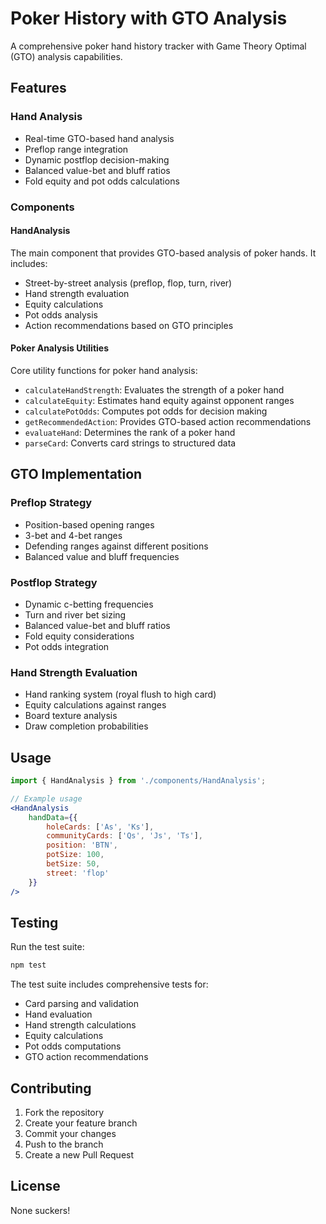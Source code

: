 # Poker History with GTO Analysis

A comprehensive poker hand history tracker with Game Theory Optimal (GTO) analysis capabilities.

## Features

### Hand Analysis
- Real-time GTO-based hand analysis
- Preflop range integration
- Dynamic postflop decision-making
- Balanced value-bet and bluff ratios
- Fold equity and pot odds calculations

### Components

#### HandAnalysis
The main component that provides GTO-based analysis of poker hands. It includes:
- Street-by-street analysis (preflop, flop, turn, river)
- Hand strength evaluation
- Equity calculations
- Pot odds analysis
- Action recommendations based on GTO principles

#### Poker Analysis Utilities
Core utility functions for poker hand analysis:
- `calculateHandStrength`: Evaluates the strength of a poker hand
- `calculateEquity`: Estimates hand equity against opponent ranges
- `calculatePotOdds`: Computes pot odds for decision making
- `getRecommendedAction`: Provides GTO-based action recommendations
- `evaluateHand`: Determines the rank of a poker hand
- `parseCard`: Converts card strings to structured data

## GTO Implementation

### Preflop Strategy
- Position-based opening ranges
- 3-bet and 4-bet ranges
- Defending ranges against different positions
- Balanced value and bluff frequencies

### Postflop Strategy
- Dynamic c-betting frequencies
- Turn and river bet sizing
- Balanced value-bet and bluff ratios
- Fold equity considerations
- Pot odds integration

### Hand Strength Evaluation
- Hand ranking system (royal flush to high card)
- Equity calculations against ranges
- Board texture analysis
- Draw completion probabilities

## Usage

```jsx
import { HandAnalysis } from './components/HandAnalysis';

// Example usage
<HandAnalysis
    handData={{
        holeCards: ['As', 'Ks'],
        communityCards: ['Qs', 'Js', 'Ts'],
        position: 'BTN',
        potSize: 100,
        betSize: 50,
        street: 'flop'
    }}
/>
```

## Testing

Run the test suite:
```bash
npm test
```

The test suite includes comprehensive tests for:
- Card parsing and validation
- Hand evaluation
- Hand strength calculations
- Equity calculations
- Pot odds computations
- GTO action recommendations

## Contributing

1. Fork the repository
2. Create your feature branch
3. Commit your changes
4. Push to the branch
5. Create a new Pull Request

## License

None suckers!
